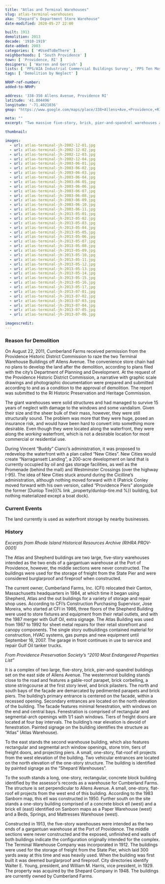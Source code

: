 ```yaml
---
title: "Atlas and Terminal Warehouses"
slug: atlas-terminal-warehouses
aka: "Shepard’s Department Store Warehouse"
date-modified: 2020-05-27 22:00

built: 1913
demolition: 2013
decade: '1910-1919'
date-added: 2003
categories: [ '#UsedToBeThere' ]
neighborhoods: [ 'South Providence' ]
town: [ 'Providence, RI' ]
designers: [ 'Warren and Gerrish' ]
lists: [ 'PPS/AIA Industrial Commercial Buildings Survey', 'PPS Ten Most Endangered' ]
tags: [ 'Demolition by Neglect' ]

NRHP-ref-number:
added-to-NRHP:

address: '338-350 Allens Avenue, Providence RI'
latitude: '41.804496'
longitude: '-71.4021036'
gmap: "https://www.google.com/maps/place/338+Allens+Ave,+Providence,+RI+02905/@41.804496,-71.4021036,17z/data=!3m1!4b1!4m5!3m4!1s0x89e4455b8b7ae09b:0x27abe0c2db8253e8!8m2!3d41.804496!4d-71.3999149"

meta: ""
excerpt: "Two massive five-story, brick, pier-and-spandrel warehouses along the waterfront once used for storing cargo. Vacant for 15+ years before demolition from 2013-2015."

thumbnail:

images:
  - url: atlas-terminal-jh-2002-12-01.jpg
  - url: atlas-terminal-jh-2002-12-02.jpg
  - url: atlas-terminal-jh-2002-12-03.jpg
  - url: atlas-terminal-jh-2002-12-04.jpg
  - url: atlas-terminal-jh-2003-06-01.jpg
  - url: atlas-terminal-jh-2003-06-02.jpg
  - url: atlas-terminal-jh-2003-06-03.jpg
  - url: atlas-terminal-jh-2003-06-04.jpg
  - url: atlas-terminal-jh-2003-06-05.jpg
  - url: atlas-terminal-jh-2003-06-06.jpg
  - url: atlas-terminal-jh-2003-06-07.jpg
  - url: atlas-terminal-jh-2003-06-08.jpg
  - url: atlas-terminal-jh-2003-06-09.jpg
  - url: atlas-terminal-jh-2003-06-10.jpg
  - url: atlas-terminal-jh-2003-06-11.jpg
  - url: atlas-terminal-jh-2013-05-01.jpg
  - url: atlas-terminal-jh-2013-05-02.jpg
  - url: atlas-terminal-jh-2013-05-03.jpg
  - url: atlas-terminal-jh-2013-05-04.jpg
  - url: atlas-terminal-jh-2013-05-05.jpg
  - url: atlas-terminal-jh-2013-05-06.jpg
  - url: atlas-terminal-jh-2013-05-07.jpg
  - url: atlas-terminal-jh-2013-05-08.jpg
  - url: atlas-terminal-jh-2013-05-09.jpg
  - url: atlas-terminal-jh-2013-05-10.jpg
  - url: atlas-terminal-jh-2013-05-11.jpg
  - url: atlas-terminal-jh-2013-05-12.jpg
  - url: atlas-terminal-jh-2013-05-13.jpg
  - url: atlas-terminal-jh-2013-05-14.jpg
  - url: atlas-terminal-jh-2013-05-15.jpg
  - url: atlas-terminal-jh-2013-05-16.jpg
  - url: atlas-terminal-jh-2013-05-17.jpg
  - url: atlas-terminal-jh-2013-07-01.jpg
  - url: atlas-terminal-jh-2013-07-02.jpg
  - url: atlas-terminal-jh-2013-07-03.jpg
  - url: atlas-terminal-jh-2013-07-04.jpg
  - url: atlas-terminal-jh-2013-07-05.jpg
  - url: atlas-terminal-jh-2013-07-06.jpg

imagescredit: 
---
```


### Reason for Demolition

On August 22, 2011, Cumberland Farms received permission from the Providence Historic District Commission to raze the two Terminal Warehouse Buildings off Allens Avenue. The convenience store chain had no plans to develop the land after the demolition, according to plans filed with the city’s Department of Planning and Development. At the request of the Providence Historic District Commission, a narrative with graphic scale drawings and photographic documentation were prepared and submitted according to and as a condition to the approval of demolition. The report was submitted to the RI Historic Preservation and Heritage Commission. 

The giant warehouses were solid structures and had managed to survive 15 years of neglect with damage to the windows and some vandalism. Given their size and the sheer bulk of their mass, however, they were still structurally sound. The problem was more that they were huge, posed an insurance risk, and would have been hard to convert into something more desirable. Even though they were located along the waterfront, they were along the _working_ waterfront, which is not a desirable location for most commercial or residential use. 

During Vincent “Buddy” Cianci’s administration, it was proposed to redevelop the waterfront with a plan called “New Cities”. New Cities would create “Narragansett Landing”, a 200-acre development on land that is currently occupied by oil and gas storage facilities, as well as the Promenade (behind the mall) and Westminster Crossings (over the highway I-95). The idea of New Cities stuck around during the Cicilline’s administration, although nothing moved forward with it (Patrick Conley moved forward with his own version, called “Providence Piers” alongside the former [Dunlop Tire]({% link _property/dunlop-tire.md %}) building, but nothing materialized except a boat dock).

### Current Events

The land currently is used as waterfront storage by nearby businesses. 

### History

_Excerpts from Rhode Island Historical Resources Archive (RIHRA PROV-0001)_

The Atlas and Shepherd buildings are two large, five-story warehouses intended as the two ends of a gargantuan warehouse at the Port of Providence, however, the middle sections were never constructed. The buildings were used for the storage of freight from the State Pier and were considered burglarproof and fireproof when constructed. 

The current owner, Cumberland Farms, Inc. (CFI) relocated their Canton, Massachusetts headquarters in 1984, at which time it began using Shepherd, Atlas and the out buildings for a variety of storage and repair shop uses. According to CFI’s Construction Purchasing Supervisor, Jose Moreira, who started at CFI in 1986, three floors of the Shepherd Building were used to store fixtures and equipment from their retail outlets, and with the 1987 merger with Gulf Oil, extra signage. The Atlas Building was used from 1987 to 1992 for sheet metal repairs for their retail storefront and canopy components. The single story outbuildings contained material for construction, HVAC systems, gas pumps and new equipment until September 16, 2007. The garage in front continues in use to service and repair Gulf Oil tanker trucks.

_From Providence Preservation Society’s “2010 Most Endangered Properties List”_

It is a complex of two large, five-story, brick, pier-and-spandrel buildings set on the east side of Allens Avenue. The westernmost building stands close to the road and features a gable-roof parapet, brick corbelling, a stone stringcourse at the first story level, and brick pilasters. The north and south bays of the façade are demarcated by pedimented parapets and brick piers. The building’s primary entrance is centered on the facade, within a recessed opening. Secondary entrances are located on the north elevation of the building. The facade features minimal fenestration, with windows on the end and central bays. Fenestration is comprised of rectangular and segmental-arch openings with 1/1 sash windows. Tiers of freight doors are located at four bay intervals. The building’s rear elevation is devoid of fenestration. Painted signage on the building identifies the structure as “Atlas” (Atlas Warehouse).

To the east stands the second warehouse building, which also features rectangular and segmental arch window openings, stone trim, tiers of freight doors, and projecting piers. A small, one-story, flat-roof ell projects from the west elevation of the building. Two vehicular entrances are located on the north elevation of the one-story structure. The building is identified by painted signage as the “Shepard Warehouses”.

To the south stands a long, one-story, rectangular, concrete block building identified by the assessor’s records as a warehouse for Cumberland Farms. The structure is set perpendicular to Allens Avenue. A small, one-story, flat-roof ell projects from the west end of this building. According to the 1983 Sanborn map, this ell was constructed in 1950. Further south on the site stands a one-story building comprised of a concrete block ell (west) and a brick ell (east) identified on Sanborn maps as a Paper Warehouse (west) and a Beds, Springs, and Mattresses Warehouse (west).

Constructed in 1913, the five-story warehouses were intended as the two ends of a gargantuan warehouse at the Port of Providence. The middle sections were never constructed and the exposed, unfinished end walls of both buildings indicate the configuration originally intended for the complex. The Terminal Warehouse Company was incorporated in 1912. The buildings were used for the storage of freight from the State Pier, which laid 300 yards away at this time and was heavily used. When the building was first built it was deemed burglarproof and fireproof. City directories identify Walter E. Young, president, and William M. Harris, vice president, in 1929. The property was acquired by the Shepard Company in 1948. The buildings are currently owned by Cumberland Farms.
